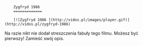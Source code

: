 
        Zygfryd 1986 
        =============
        
        [![Zygfryd 1986 ](http://vidos.pl/images/player.gif)](http://vidos.pl/zygfryd-1986)
        
        
 Na razie nikt nie dodał streszczenia fabuły tego filmu. Możesz być pierwszy! Zamieść swój opis.
    
